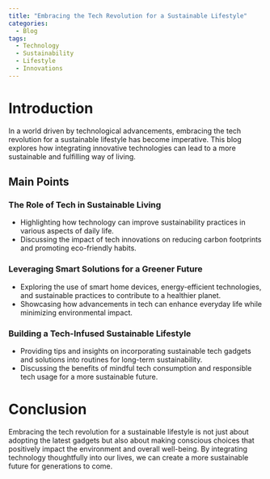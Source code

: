 ```yaml
---
title: "Embracing the Tech Revolution for a Sustainable Lifestyle"
categories:
  - Blog
tags:
  - Technology
  - Sustainability
  - Lifestyle
  - Innovations
---
```


# Introduction
In a world driven by technological advancements, embracing the tech revolution for a sustainable lifestyle has become imperative. This blog explores how integrating innovative technologies can lead to a more sustainable and fulfilling way of living.

## Main Points
### The Role of Tech in Sustainable Living
- Highlighting how technology can improve sustainability practices in various aspects of daily life.
- Discussing the impact of tech innovations on reducing carbon footprints and promoting eco-friendly habits.

### Leveraging Smart Solutions for a Greener Future
- Exploring the use of smart home devices, energy-efficient technologies, and sustainable practices to contribute to a healthier planet.
- Showcasing how advancements in tech can enhance everyday life while minimizing environmental impact.

### Building a Tech-Infused Sustainable Lifestyle
- Providing tips and insights on incorporating sustainable tech gadgets and solutions into routines for long-term sustainability.
- Discussing the benefits of mindful tech consumption and responsible tech usage for a more sustainable future.

# Conclusion
Embracing the tech revolution for a sustainable lifestyle is not just about adopting the latest gadgets but also about making conscious choices that positively impact the environment and overall well-being. By integrating technology thoughtfully into our lives, we can create a more sustainable future for generations to come.